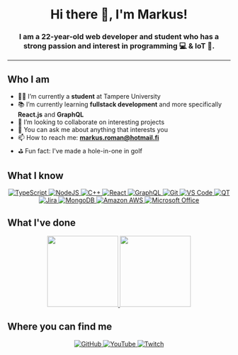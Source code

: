 <p align="center">
    <h1 align="center">Hi there 👋, I'm Markus!</h1>
    <h3 align="center">
        I am a 22-year-old web developer and student who has a strong passion and interest in programming 💻 & IoT 📱.
    </h3>
</p>

---

## Who I am

- 👨‍🎓 I’m currently a **student** at Tampere University
- 📚 I’m currently learning **fullstack development** and more specifically **React.js** and **GraphQL**
- 👬 I’m looking to collaborate on interesting projects
- 💬 You can ask me about anything that interests you
- 📫 How to reach me: **markus.roman@hotmail.fi**
- ⛳️ Fun fact: I've made a hole-in-one in golf

## What I know

<div align="center">
    <a href="https://www.typescriptlang.org/">
        <img alt="TypeScript" src="https://img.shields.io/badge/TypeScript-007ACC?logo=typescript&logoColor=white&style=for-the-badge" />
    </a>
    <a href="https://nodejs.org/en/">
        <img alt="NodeJS" src="https://img.shields.io/badge/NodeJS-339933?logo=node.js&logoColor=white&style=for-the-badge" />
    </a>
    <a href="https://www.cplusplus.com/">
        <img alt="C++" src="https://img.shields.io/badge/C++-00599C?logo=C%2B%2B&logoColor=white&style=for-the-badge" />
    </a>
    <a href="https://reactjs.org/">
        <img alt="React" src="https://img.shields.io/badge/React-61DAFB?logo=react&logoColor=white&style=for-the-badge" />
    </a>
    <a href="https://graphql.org/">
        <img alt="GraphQL" src="https://img.shields.io/badge/GraphQL-E10098?logo=graphql&logoColor=white&style=for-the-badge" />
    </a>
    <a href="https://git-scm.com/">
        <img alt="Git" src="https://img.shields.io/badge/Git-F05032?logo=git&logoColor=white&style=for-the-badge" />
    </a>
    <a href="https://code.visualstudio.com/">
        <img alt="VS Code" src="https://img.shields.io/badge/VS_Code-007ACC?logo=visual-studio-code&logoColor=white&style=for-the-badge" />
    </a>
    <a href="https://www.qt.io/">
        <img alt="QT" src="https://img.shields.io/badge/QT-41CD52?logo=qt&logoColor=white&style=for-the-badge" />
    </a>
    <a href="https://www.atlassian.com/software/jira">
        <img alt="Jira" src="https://img.shields.io/badge/Jira-0052CC?logo=jira&logoColor=white&style=for-the-badge" />
    </a>
    <a href="https://www.mongodb.com/">
        <img alt="MongoDB" src="https://img.shields.io/badge/MongoDB-47A248?logo=mongodb&logoColor=white&style=for-the-badge" />
    </a>
    <a href="https://aws.amazon.com/">
        <img alt="Amazon AWS" src="https://img.shields.io/badge/AWS-232F3E?logo=amazon-aws&logoColor=white&style=for-the-badge" />
    </a>
    <a href="https://www.office.com/">
        <img alt="Microsoft Office" src="https://img.shields.io/badge/Microsoft_Office-D83B01?logo=microsoft-office&logoColor=white&style=for-the-badge" />
    </a>
</div>

## What I've done

<div align="center">
    <a href="https://github.com/JonesTPG/fullstack-theme-base">
        <img height="160px" src="https://github-readme-stats.vercel.app/api/pin/?username=JonesTPG&repo=fullstack-theme-base&title_color=fff&icon_color=24a4ff&text_color=9f9f9f&bg_color=151515" />
    </a>
    <a href="https://github.com/markusroman/ai-ristinolla">
        <img height="160px" src="https://github-readme-stats.vercel.app/api/pin/?username=markusroman&repo=ai-ristinolla&title_color=fff&icon_color=24a4ff&text_color=9f9f9f&bg_color=151515" />
    </a>
</div>

## Where you can find me

<div align="center">
    <a href="https://github.com/markusroman">
        <img alt="GitHub" src="https://img.shields.io/badge/GitHub-181717?logo=github&logoColor=white&style=for-the-badge" />
    </a>
    <a href="https://www.youtube.com/channel/UCG7ChCiRUVRcs4xiQ29f5RA">
        <img alt="YouTube" src="https://img.shields.io/badge/YouTube-FF0000?logo=youtube&logoColor=white&style=for-the-badge" />
    </a>
    <a href="https://www.twitch.tv/snaegis">
        <img alt="Twitch" src="https://img.shields.io/badge/Twitch-9146FF?logo=twitch&logoColor=white&style=for-the-badge" />
    </a>
</div>
